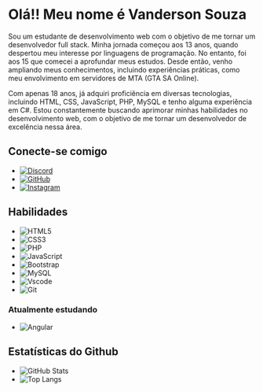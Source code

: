 # Olá!! Meu nome é Vanderson Souza

Sou um estudante de desenvolvimento web com o objetivo de me tornar um desenvolvedor full stack. Minha jornada começou aos 13 anos, quando despertou meu interesse por linguagens de programação. No entanto, foi aos 15 que comecei a aprofundar meus estudos. Desde então, venho ampliando meus conhecimentos, incluindo experiências práticas, como meu envolvimento em servidores de MTA (GTA SA Online).

Com apenas 18 anos, já adquiri proficiência em diversas tecnologias, incluindo HTML, CSS, JavaScript, PHP, MySQL e tenho alguma experiência em C#. Estou constantemente buscando aprimorar minhas habilidades no desenvolvimento web, com o objetivo de me tornar um desenvolvedor de excelência nessa área.

## Conecte-se comigo

- [![Discord](https://img.shields.io/badge/Discord-7289DA?style=for-the-badge&logo=discord&logoColor=white)](https://discord.gg/ZxWrM8zs)
- [![GitHub](https://img.shields.io/badge/GitHub-100000?style=for-the-badge&logo=github&logoColor=white)](https://github.com/vanderson98)
- [![Instagram](https://img.shields.io/badge/-Instagram-%23E4405F?style=for-the-badge&logo=instagram&logoColor=white)](https://www.instagram.com/so__uza7/)

## Habilidades

- ![HTML5](https://img.shields.io/badge/HTML5-E34F26?style=for-the-badge&logo=html5&logoColor=white)
- ![CSS3](https://img.shields.io/badge/CSS3-1572B6?style=for-the-badge&logo=css3&logoColor=white)
- ![PHP](https://img.shields.io/badge/PHP-777BB4?style=for-the-badge&logo=php&logoColor=white)
- ![JavaScript](https://img.shields.io/badge/JavaScript-F7DF1E?style=for-the-badge&logo=javascript&logoColor=black)
- ![Bootstrap](https://img.shields.io/badge/-Bootstrap-0D1117?style=for-the-badge&logo=bootstrap&labelColor=0D1117)
- ![MySQL](https://img.shields.io/badge/MySQL-00000F?style=for-the-badge&logo=mysql&logoColor=white)
- ![Vscode](https://img.shields.io/badge/Vscode-007ACC?style=for-the-badge&logo=visual-studio-code&logoColor=white)
- ![Git](https://img.shields.io/badge/GIT-E44C30?style=for-the-badge&logo=git&logoColor=white)

### Atualmente estudando

- ![Angular](https://img.shields.io/badge/Angular-DD0031?style=for-the-badge&logo=angular&logoColor=white)

## Estatísticas do Github

- ![GitHub Stats](https://github-readme-stats.vercel.app/api?username=vanderson98&theme=transparent&bg_color=252525&border_color=f7f7f7&show_icons=true&icon_color=30A3DC&title_color=E94D5F&text_color=F7f7f7)
- ![Top Langs](https://github-readme-stats-git-masterrstaa-rickstaa.vercel.app/api/top-langs/?username=vanderson98&layout=compact&bg_color=252525&border_color=f7f7f7&title_color=E94D5F&text_color=F7f7f7)
